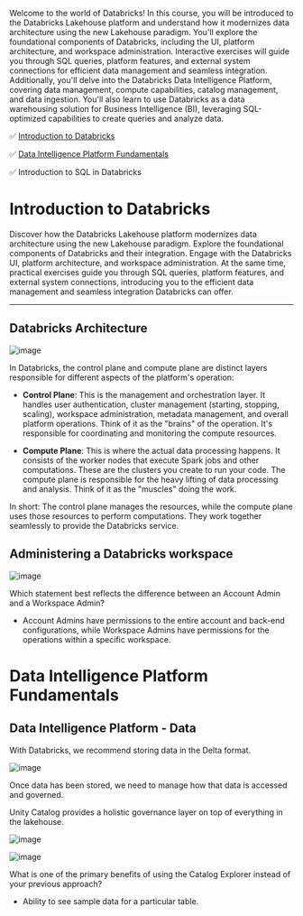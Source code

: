 Welcome to the world of Databricks! In this course, you will be introduced to the Databricks Lakehouse platform and understand how it modernizes data architecture using the new Lakehouse paradigm. You'll explore the foundational components of Databricks, including the UI, platform architecture, and workspace administration. Interactive exercises will guide you through SQL queries, platform features, and external system connections for efficient data management and seamless integration. Additionally, you'll delve into the Databricks Data Intelligence Platform, covering data management, compute capabilities, catalog management, and data ingestion. You'll also learn to use Databricks as a data warehousing solution for Business Intelligence (BI), leveraging SQL-optimized capabilities to create queries and analyze data.

✅ [Introduction to Databricks](https://github.com/janaom/databricks-learning/blob/main/introduction-to-databricks/README.md#introduction-to-databricks)

✅ [Data Intelligence Platform Fundamentals](https://github.com/janaom/databricks-learning/blob/main/introduction-to-databricks/README.md#data-intelligence-platform-fundamentals)

✅ Introduction to SQL in Databricks


# Introduction to Databricks

Discover how the Databricks Lakehouse platform modernizes data architecture using the new Lakehouse paradigm. Explore the foundational components of Databricks and their integration. Engage with the Databricks UI, platform architecture, and workspace administration. At the same time, practical exercises guide you through SQL queries, platform features, and external system connections, introducing you to the efficient data management and seamless integration Databricks can offer.

------------------------

## Databricks Architecture

![image](https://github.com/user-attachments/assets/6f6e7d8f-e34e-4aeb-a860-f92984e96f94)

In Databricks, the control plane and compute plane are distinct layers responsible for different aspects of the platform's operation:

- **Control Plane**: This is the management and orchestration layer. It handles user authentication, cluster management (starting, stopping, scaling), workspace administration, metadata management, and overall platform operations. Think of it as the "brains" of the operation. It's responsible for coordinating and monitoring the compute resources.

- **Compute Plane**: This is where the actual data processing happens. It consists of the worker nodes that execute Spark jobs and other computations. These are the clusters you create to run your code. The compute plane is responsible for the heavy lifting of data processing and analysis. Think of it as the "muscles" doing the work.

In short: The control plane manages the resources, while the compute plane uses those resources to perform computations. They work together seamlessly to provide the Databricks service.

## Administering a Databricks workspace

![image](https://github.com/user-attachments/assets/07aab8d2-8878-4b00-b7ab-21a7483602e6)

Which statement best reflects the difference between an Account Admin and a Workspace Admin?

- Account Admins have permissions to the entire account and back-end configurations, while Workspace Admins have permissions for the operations within a specific workspace.

# Data Intelligence Platform Fundamentals

## Data Intelligence Platform - Data

With Databricks, we recommend storing data in the Delta format.

![image](https://github.com/user-attachments/assets/8e70f0eb-f42c-4e0f-aafe-dd9dc39f37a9)

Once data has been stored, we need to manage how that data is accessed and governed. 

Unity Catalog provides a holistic governance layer on top of everything in the lakehouse.

![image](https://github.com/user-attachments/assets/0786ac8d-cdfa-4221-80f2-144b504d37ca)

![image](https://github.com/user-attachments/assets/2a754e1f-873f-4cf9-9212-3b85dd5c5e09)

What is one of the primary benefits of using the Catalog Explorer instead of your previous approach?

- Ability to see sample data for a particular table.

